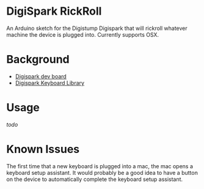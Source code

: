 # DigiSpark RickRoll

An Arduino sketch for the Digistump Digispark that will rickroll whatever machine the device is plugged into. Currently supports OSX.

# Background
- [Digispark dev board](http://digistump.com/products/1)
- [Digispark Keyboard Library](https://github.com/digistump/DigisparkArduinoIntegration/blob/master/libraries/DigisparkKeyboard/DigiKeyboard.h)

# Usage
*todo*

# Known Issues
The first time that a new keyboard is plugged into a mac, the mac opens a keyboard setup assistant. It would probably be a good idea to have a button on the device to automatically complete the keyboard setup assistant.